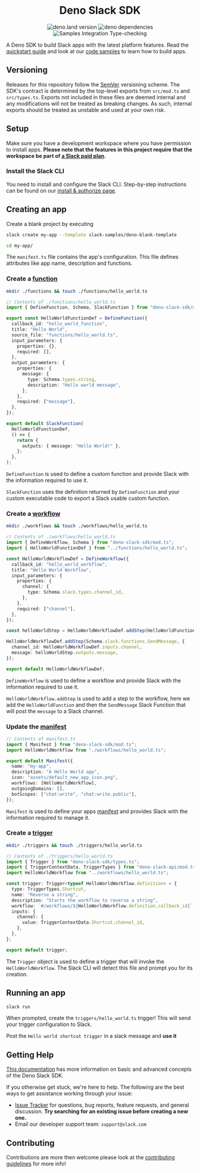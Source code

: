 <h1 align="center">
  Deno Slack SDK
  <br>
</h1>

<p align="center">
    <img alt="deno.land version" src="https://img.shields.io/endpoint?url=https%3A%2F%2Fdeno-visualizer.danopia.net%2Fshields%2Flatest-version%2Fx%2Fdeno_slack_sdk%2Fmod.ts">
    <img alt="deno dependencies" src="https://img.shields.io/endpoint?url=https%3A%2F%2Fdeno-visualizer.danopia.net%2Fshields%2Fupdates%2Fx%2Fdeno_slack_sdk%2Fmod.ts">
    <img alt="Samples Integration Type-checking" src="https://github.com/slackapi/deno-slack-sdk/workflows/Samples%20Integration%20Type-checking/badge.svg">
  </a>
</p>

A Deno SDK to build Slack apps with the latest platform features. Read the
[quickstart guide](https://api.slack.com/automation/quickstart) and look at our
[code samples](https://api.slack.com/automation/samples) to learn how to build
apps.

## Versioning

Releases for this repository follow the [SemVer](https://semver.org/) versioning
scheme. The SDK's contract is determined by the top-level exports from
`src/mod.ts` and `src/types.ts`. Exports not included in these files are deemed
internal and any modifications will not be treated as breaking changes. As such,
internal exports should be treated as unstable and used at your own risk.

## Setup

Make sure you have a development workspace where you have permission to install
apps. **Please note that the features in this project require that the workspace
be part of [a Slack paid plan](https://slack.com/pricing).**

### Install the Slack CLI

You need to install and configure the Slack CLI. Step-by-step instructions can
be found on our
[install & authorize page](https://api.slack.com/automation/cli/install).

## Creating an app

Create a blank project by executing

```zsh
slack create my-app --template slack-samples/deno-blank-template

cd my-app/
```

The `manifest.ts` file contains the app's configuration. This file defines
attributes like app name, description and functions.

### Create a [function](https://api.slack.com/automation/functions/custom)

```zsh
mkdir ./functions && touch ./functions/hello_world.ts
```

```ts
// Contents of ./functions/hello_world.ts
import { DefineFunction, Schema, SlackFunction } from "deno-slack-sdk/mod.ts";

export const HelloWorldFunctionDef = DefineFunction({
  callback_id: "hello_world_function",
  title: "Hello World",
  source_file: "functions/hello_world.ts",
  input_parameters: {
    properties: {},
    required: [],
  },
  output_parameters: {
    properties: {
      message: {
        type: Schema.types.string,
        description: "Hello world message",
      },
    },
    required: ["message"],
  },
});

export default SlackFunction(
  HelloWorldFunctionDef,
  () => {
    return {
      outputs: { message: "Hello World!" },
    };
  },
);
```

`DefineFunction` is used to define a custom function and provide Slack with the
information required to use it.

`SlackFunction` uses the definition returned by `DefineFunction` and your custom
executable code to export a Slack usable custom function.

### Create a [workflow](https://api.slack.com/automation/workflows)

```zsh
mkdir ./workflows && touch ./workflows/hello_world.ts
```

```ts
// Contents of ./workflows/hello_world.ts
import { DefineWorkflow, Schema } from "deno-slack-sdk/mod.ts";
import { HelloWorldFunctionDef } from "../functions/hello_world.ts";

const HelloWorldWorkflowDef = DefineWorkflow({
  callback_id: "hello_world_workflow",
  title: "Hello World Workflow",
  input_parameters: {
    properties: {
      channel: {
        type: Schema.slack.types.channel_id,
      },
    },
    required: ["channel"],
  },
});

const helloWorldStep = HelloWorldWorkflowDef.addStep(HelloWorldFunctionDef, {});

HelloWorldWorkflowDef.addStep(Schema.slack.functions.SendMessage, {
  channel_id: HelloWorldWorkflowDef.inputs.channel,
  message: helloWorldStep.outputs.message,
});

export default HelloWorldWorkflowDef;
```

`DefineWorkflow` is used to define a workflow and provide Slack with the
information required to use it.

`HelloWorldWorkflow.addStep` is used to add a step to the workflow, here we add
the `HelloWorldFunction` and then the `SendMessage` Slack Function that will
post the `message` to a Slack channel.

### Update the [manifest](https://api.slack.com/automation/manifest)

```ts
// Contents of manifest.ts
import { Manifest } from "deno-slack-sdk/mod.ts";
import HelloWorldWorkflow from "./workflows/hello_world.ts";

export default Manifest({
  name: "my-app",
  description: "A Hello World app",
  icon: "assets/default_new_app_icon.png",
  workflows: [HelloWorldWorkflow],
  outgoingDomains: [],
  botScopes: ["chat:write", "chat:write.public"],
});
```

`Manifest` is used to define your apps
[manifest](https://api.slack.com/automation/manifest) and provides Slack with
the information required to manage it.

### Create a [trigger](https://api.slack.com/automation/triggers)

```zsh
mkdir ./triggers && touch ./triggers/hello_world.ts
```

```ts
// Contents of ./triggers/hello_world.ts
import { Trigger } from "deno-slack-sdk/types.ts";
import { TriggerContextData, TriggerTypes } from "deno-slack-api/mod.ts";
import HelloWorldWorkflow from "../workflows/hello_world.ts";

const trigger: Trigger<typeof HelloWorldWorkflow.definition> = {
  type: TriggerTypes.Shortcut,
  name: "Reverse a string",
  description: "Starts the workflow to reverse a string",
  workflow: `#/workflows/${HelloWorldWorkflow.definition.callback_id}`,
  inputs: {
    channel: {
      value: TriggerContextData.Shortcut.channel_id,
    },
  },
};

export default trigger;
```

The `Trigger` object is used to define a trigger that will invoke the
`HelloWorldWorkflow`. The Slack CLI will detect this file and prompt you for its
creation.

## Running an app

```zsh
slack run
```

When prompted, create the `triggers/hello_world.ts` trigger! This will send your
trigger configuration to Slack.

Post the `Hello world shortcut trigger` in a slack message and **use it**

## Getting Help

[This documentation](https://api.slack.com/automation) has more information on
basic and advanced concepts of the Deno Slack SDK.

If you otherwise get stuck, we're here to help. The following are the best ways
to get assistance working through your issue:

- [Issue Tracker](https://github.com/slackapi/deno-slack-sdk/issues?q=is%3Aissue)
  for questions, bug reports, feature requests, and general discussion. **Try
  searching for an existing issue before creating a new one.**
- Email our developer support team: `support@slack.com`

## Contributing

Contributions are more then welcome please look at the
[contributing guidelines](.github/CONTRIBUTING.md) for more info!
